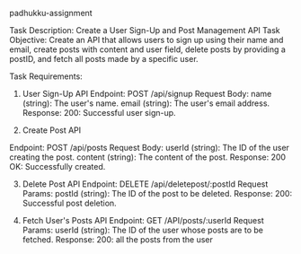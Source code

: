 padhukku-assignment

Task Description: Create a User Sign-Up and Post Management API
Task Objective: Create an API that allows users to sign up using their name and email, create posts with
content and user field, delete posts by providing a postID, and fetch all posts made by a specific user.

Task Requirements:

1. User Sign-Up API
Endpoint: POST /api/signup
Request Body:
name (string): The user's name.
email (string): The user's email address.
Response:
200: Successful user sign-up.

2. Create Post API

Endpoint: POST /api/posts
Request Body:
userId (string): The ID of the user creating the post.
content (string): The content of the post.
Response:
200 OK: Successfully created.

3. Delete Post API
Endpoint: DELETE /api/deletepost/:postId
Request Params:
postId (string): The ID of the post to be deleted.
Response:
200: Successful post deletion.

4. Fetch User's Posts API
Endpoint: GET /API/posts/:userId
Request Params:
userId (string): The ID of the user whose posts are to be fetched.
Response:
200: all the posts from the user
